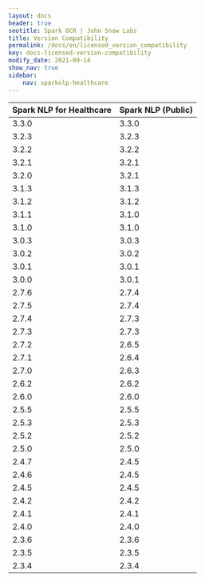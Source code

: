 ```yaml
---
layout: docs
header: true
seotitle: Spark OCR | John Snow Labs
title: Version Compatibility
permalink: /docs/en/licensed_version_compatibility
key: docs-licensed-version-compatibility
modify_date: 2021-09-14
show_nav: true
sidebar:
    nav: sparknlp-healthcare
---
```


<div class="h3-box" markdown="1">


| Spark NLP for Healthcare	| Spark NLP (Public) |
|---------------------------|--------------------|
| 3.3.0     				| 3.3.0              |
| 3.2.3     				| 3.2.3              |
| 3.2.2     				| 3.2.2              |
| 3.2.1     				| 3.2.1              |
| 3.2.0     				| 3.2.1              |
| 3.1.3     				| 3.1.3              |
| 3.1.2     				| 3.1.2              |
| 3.1.1     				| 3.1.0              |
| 3.1.0     				| 3.1.0              |
| 3.0.3     				| 3.0.3              |
| 3.0.2     				| 3.0.2              |
| 3.0.1     				| 3.0.1              |
| 3.0.0     				| 3.0.1              |
| 2.7.6     				| 2.7.4              |
| 2.7.5     				| 2.7.4              |
| 2.7.4     				| 2.7.3              |
| 2.7.3     				| 2.7.3              |
| 2.7.2     				| 2.6.5              |
| 2.7.1     				| 2.6.4              |
| 2.7.0     				| 2.6.3              |
| 2.6.2     				| 2.6.2              |
| 2.6.0     				| 2.6.0              |
| 2.5.5     				| 2.5.5              |
| 2.5.3     				| 2.5.3              |
| 2.5.2     				| 2.5.2              |
| 2.5.0     				| 2.5.0              |
| 2.4.7     				| 2.4.5              |
| 2.4.6     				| 2.4.5              |
| 2.4.5     				| 2.4.5              |
| 2.4.2     				| 2.4.2              |
| 2.4.1     				| 2.4.1              |
| 2.4.0     				| 2.4.0              |
| 2.3.6     				| 2.3.6              |
| 2.3.5     				| 2.3.5              |
| 2.3.4     				| 2.3.4              |


